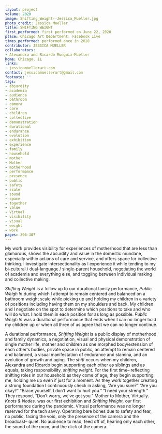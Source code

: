 ```yaml
---
layout: project
volume: 2020
image: Shifting_Weight--Jessica_Mueller.jpg
photo_credit: Jessica Mueller
title: SHIFTING WEIGHT
first_performed: first performed on June 22, 2020
place: Chicago Art Department, Facebook Live
times_performed: performed once in 2020
contributor: JESSICA MUELLER
collaborators:
- Alexandra and Ricardo Munguia-Mueller
home: Chicago, IL
links:
- jessicamuellerart.com
contact: jessicamuellerart@gmail.com
footnote: ''
tags:
- absurdity
- academia
- audience
- bathroom
- camera
- care
- children
- collective
- demonstration
- durational
- endurance
- evolution
- exhibition
- experience
- family
- household
- mother
- Mother
- motherhood
- performance
- presence
- public
- safety
- scale
- sound
- space
- together
- value
- Virtual
- visibility
- visual
- weight
- work
pages: 306-307
---
```


My work provides visibility for experiences of motherhood that are less than glamorous, shows the absurdity and value in the domestic mundane, especially within actions of care and service, and offers space for collective thinking. I investigate intersectionality as I experience it while tending to my bi-cultural / dual-language / single-parent household, negotiating the world of academia and everything else, and toggling between individual making and collective making.

*Shifting Weight* is a follow up to our durational family performance, *Public Weigh In* during which I attempt to remain centered and balanced on a bathroom weight scale while picking up and holding my children in a variety of positions including having them on my shoulders and back. My children and I negotiate on the spot to determine which positions to take and who will do what. I hold them in each position for as long as possible. *Public Weigh In* was a durational performance that ends when I can no longer hold my children up or when all three of us agree that we can no longer continue.

A durational performance, *Shifting Weight* is a public display of motherhood and family dynamics, a negotiation, visual and physical demonstration of single mother life, mother and children as one morphed body/extension of each other's bodies, private space in public, an attempt to remain centered and balanced, a visual manifestation of endurance and stamina, and an evolution of growth and aging. The *shift* occurs when my children, Alexandra and Ricardo begin supporting each other as siblings and as equals, taking responsibility, *shifting weight.* For the first time– reflecting shifting roles in our household as they come of age, they begin supporting me, holding me up even if just for a moment. As they work together creating a strong foundation I continuously check in asking, “Are you sure?” “Are you okay?” “Brace yourself, I don’t want to hurt you.” “I need your strength.” They respond, “Don’t worry, we’ve got you.” Mother to Mother, Virtually. *Knots & Nodes.* was our first exhibition and *Shifting Weight,* our first performance during the pandemic. Virtual performance was no longer reserved for the tech savvy. Operating bare bones due to safety and fear, no public, facing the void, only the presence of the camera and the broadcast– quiet. No audience to read, feed off of, hearing only each other, the sound of the room, and the click of the camera.
